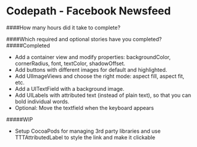 Codepath - Facebook Newsfeed
=================

####How many hours did it take to complete?  

####Which required and optional stories have you completed?  
#####Completed
- Add a container view and modify properties: backgroundColor, cornerRadius, font, textColor, shadowOffset.
- Add buttons with different images for default and highlighted.
- Add UIImageViews and choose the right mode: aspect fill, aspect fit, etc.
- Add a UITextField with a background image.
- Add UILabels with attributed text (instead of plain text), so that you can bold individual words.
- Optional: Move the textfield when the keyboard appears

#####WIP
- Setup CocoaPods for managing 3rd party libraries and use TTTAttributedLabel to style the link and make it clickable
